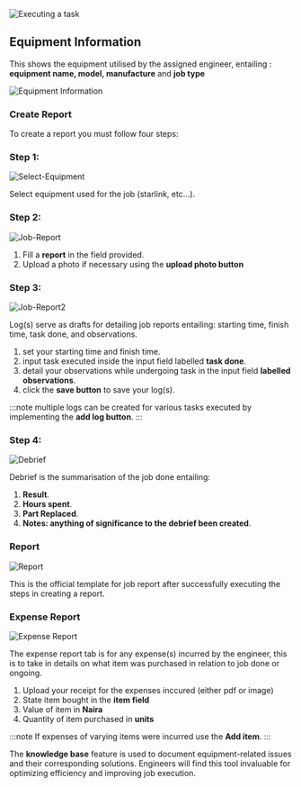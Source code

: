 ![Executing a task](/img/Executing-a-task.png) 

## Equipment Information

This shows the equipment utilised by the assigned engineer, entailing : **equipment name, model, manufacture** and **job type**

![Equipment Information](/img/Equipment-Information.png)

### Create Report

To create a report you must follow four steps:

### Step 1:

![Select-Equipment](/img/Select-Equipment.png)

Select equipment used for the job (starlink, etc...).

### Step 2: 

![Job-Report](/img/Job-Report.png)

1. Fill a **report** in the field provided.
2. Upload a photo if necessary using the **upload photo button**

### Step 3:

![Job-Report2](/img/Job-Report2.png)

Log(s) serve as drafts for detailing job reports entailing: starting time, finish time, task done, and observations.

1. set your starting time and finish time.
2. input task executed inside the input field labelled **task done**.
3. detail your observations while undergoing task in the input field **labelled observations**.
4. click the **save button** to save your log(s).

:::note
multiple logs can be created for various tasks executed by implementing the **add log button**.
:::

### Step 4:

![Debrief](/img/Debrief.png)

Debrief is the summarisation of the job done entailing:

1. **Result**.
2. **Hours spent**.
3. **Part Replaced**.
4. **Notes: anything of significance to the debrief been created**.

### Report

![Report](/img/Report.png)

This is the official template for job report after successfully executing the steps in creating a report.

### Expense Report

![Expense Report](/img/Expense-Report.png)

The expense report tab is for any expense(s) incurred by the engineer, this is to take in details on what item was purchased in relation to job done or ongoing.

1. Upload your receipt for the expenses inccured (either pdf or image)
2. State item bought in the **item field**
3. Value of item in **Naira**
4. Quantity of item purchased in **units**

:::note
If expenses of varying items were incurred use the **Add item**.
:::

The **knowledge base** feature is used to document equipment-related issues and their corresponding solutions. Engineers will find this tool invaluable for optimizing efficiency and improving job execution.

